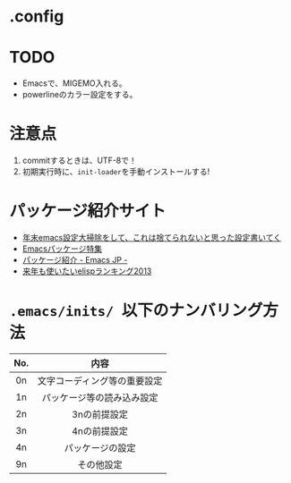 .config
==========

# TODO
* Emacsで、MIGEMO入れる。
* powerlineのカラー設定をする。

# 注意点
1. commitするときは、UTF-8で！
2. 初期実行時に、```init-loader```を手動インストールする!

# パッケージ紹介サイト
* [年末emacs設定大掃除をして、これは捨てられないと思った設定書いてく](http://shibayu36.hatenablog.com/entry/2012/12/29/001418)
* [Emacsパッケージ特集](http://qiita.com/hottestseason/items/1e8a46ad1ebcf7d0e11c)
* [パッケージ紹介 - Emacs JP -](http://emacs-jp.github.io/packages/)
* [来年も使いたいelispランキング2013](http://qiita.com/l3msh0@github/items/97909d6e2c92af3acc00)

# ```.emacs/inits/ ```以下のナンバリング方法

| No. | 内容                         |
|:---:|:----------------------------:|
| 0n  | 文字コーディング等の重要設定 |
| 1n  | パッケージ等の読み込み設定   |
| 2n  | 3nの前提設定                 |
| 3n  | 4nの前提設定                 |
| 4n  | パッケージの設定             |
| 9n  | その他設定           |